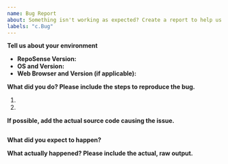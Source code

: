 ```yaml
---
name: Bug Report
about: Something isn't working as expected? Create a report to help us improve.
labels: "c.Bug"
---
```


<!--
  Before opening a new issue, please search existing issues:  https://github.com/reposense/RepoSense/issues
-->

**Tell us about your environment**

* **RepoSense Version:**
* **OS and Version:**
* **Web Browser and Version (if applicable):**

**What did you do? Please include the steps to reproduce the bug.**

1. 
1. 


**If possible, add the actual source code causing the issue.**
<!-- Paste the source code below: -->
```html

```

**What did you expect to happen?**


**What actually happened? Please include the actual, raw output.**

